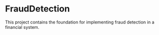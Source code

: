 # FraudDetection
This project contains the foundation for implementing fraud detection in a financial system.
